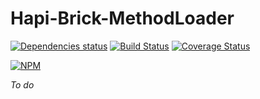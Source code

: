 # Hapi-Brick-MethodLoader

[![Dependencies status](https://david-dm.org/caligone/hapi-brick-methodloader.svg)](https://david-dm.org/caligone/hapi-brick-methodloader)
[![Build Status](https://travis-ci.org/Caligone/hapi-brick-methodloader.svg?branch=master)](https://travis-ci.org/Caligone/hapi-brick-methodloader)
[![Coverage Status](https://coveralls.io/repos/github/Caligone/hapi-brick-methodloader/badge.svg?branch=master)](https://coveralls.io/github/Caligone/hapi-brick-methodloader?branch=master)

[![NPM](https://nodei.co/npm/hapi-brick-methodloader.png)](https://nodei.co/npm/hapi-brick-methodloader)

*To do*
